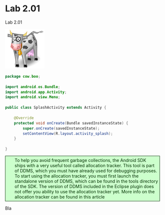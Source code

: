 Lab 2.01
====

Lab 2.01

![Splash Icon](img/splash_icon.png)

```java
package cow.boo;
  
import android.os.Bundle;
import android.app.Activity;
import android.view.Menu;
 
public class SplashActivity extends Activity {
 
    @Override
    protected void onCreate(Bundle savedInstanceState) {
        super.onCreate(savedInstanceState);
        setContentView(R.layout.activity_splash);
    }
     
}
```

<div style="background:#ccffcc 8px 8px no-repeat; border:1px solid #003300; color:#003300; margin:10px 0 5px; padding:5px 5px 5px 30px;">
To help you avoid frequent garbage collections, the Android SDK ships with a very useful tool called allocation tracker. This tool is part of DDMS, which you must have already used for debugging purposes. To start using the allocation tracker, you must first launch the standalone version of DDMS, which can be found in the tools directory of the SDK. The version of DDMS included in the Eclipse plugin does not offer you ability to use the allocation tracker yet. More info on the allocation tracker can be found in this article
</div>

Bla